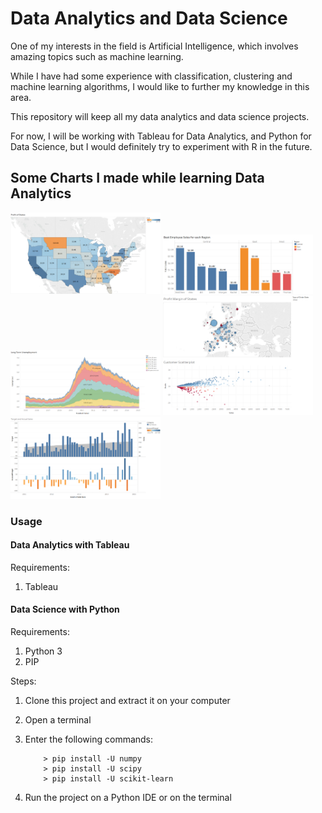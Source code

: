 # Data Analytics and Data Science

One of my interests in the field is Artificial Intelligence, which involves amazing topics such as machine learning.

While I have had some experience with classification, clustering and machine learning algorithms, I would like to further my knowledge in this area.

This repository will keep all my data analytics and data science projects.


For now, I will be working with Tableau for Data Analytics, and Python for Data Science, but I would definitely try to experiment with R in the future.

## Some Charts I made while learning Data Analytics ##
<div>
	<img src="/Tableau/Challenge 1/chart.png" width="240">
	<img src="/Tableau/Challenge 2/chart.png" width="240">
	<img src="/Tableau/Challenge 3/chart.png" width="240">
	<img src="/Tableau/Challenge 4/dashboard.png" width="240">
	<img src="/Tableau/Challenge 5/chart.png" width="240">
</div>

### Usage ###
#### Data Analytics with Tableau ####
Requirements:

1. Tableau


#### Data Science with Python ####
Requirements:

1. Python 3
2. PIP

Steps:

1. Clone this project and extract it on your computer
2. Open a terminal
3. Enter the following commands:

	```
		> pip install -U numpy
		> pip install -U scipy
		> pip install -U scikit-learn
	```

4. Run the project on a Python IDE or on the terminal
